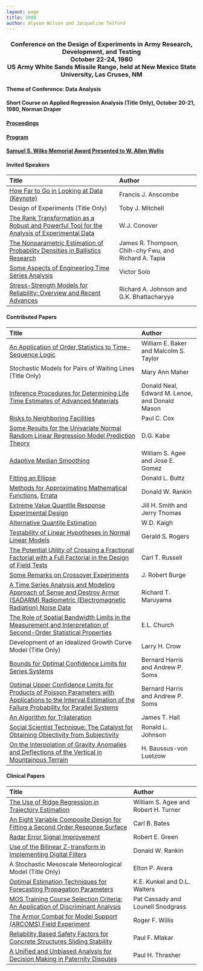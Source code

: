 ```yaml
---
layout: page
title: 1980
author: Alyson Wilson and Jacqueline Telford
---
```

<div align="center"><h3>Conference on the Design of Experiments in Army Research, Development, and Testing<br>
October 22-24, 1980<br>
US Army White Sands Missile Range, held at New Mexico State University, Las Cruses, NM</h3></div>

#### Theme of Conference: Data Analysis

#### Short Course on Applied Regression Analysis (Title Only), October 20-21, 1980, Norman Draper

#### [Proceedings](https://alysongwilson.github.io/ACAS/DOE3/DOE26.pdf#page=1)

#### [Program](https://alysongwilson.github.io/ACAS/DOE3/DOE26.pdf#page=10)

#### [Samuel S. Wilks Memorial Award Presented to W. Allen Wallis](https://alysongwilson.github.io/ACAS/DOE3/DOE26.pdf#page=127)


#### Invited Speakers

| Title | Author |
| :--- | :--- |
| [How Far to Go in Looking at Data (Keynote)](https://alysongwilson.github.io/ACAS/DOE3/DOE26.pdf#page=18) | Francis J. Anscombe |
| Design of Experiments (Title Only) | Toby J. Mitchell |
| [The Rank Transformation as a Robust and Powerful Tool for the Analysis of Experimental Data](https://alysongwilson.github.io/ACAS/DOE3/DOE26.pdf#page=288) | W.J. Conover |
| [The Nonparametric Estimation of Probability Densities in Ballistics Research](https://alysongwilson.github.io/ACAS/DOE3/DOE26.pdf#page=322) | James R. Thompson, Chih-chy Fwu, and Richard A. Tapia |
| [Some Aspects of Engineering Time Series Analysis](https://alysongwilson.github.io/ACAS/DOE3/DOE26.pdf#page=530) | Victor Solo |
| [Stress-Strength Models for Reliability: Overview and Recent Advances](https://alysongwilson.github.io/ACAS/DOE3/DOE26.pdf#page=540) | Richard A. Johnson and G.K. Bhattacharyya |

#### Contributed Papers

| Title | Author |
| :--- | :--- |
| [An Application of Order Statistics to Time-Sequence Logic](https://alysongwilson.github.io/ACAS/DOE3/DOE26.pdf#page=57) | William E. Baker and Malcolm S. Taylor |
| Stochastic Models for Pairs of Waiting Lines (Title Only) | Mary Ann Maher |
| [Inference Procedures for Determining Life Time Estimates of Advanced Materials](https://alysongwilson.github.io/ACAS/DOE3/DOE26.pdf#page=101) | Donald Neal, Edward M. Lenoe, and Donald Mason |
| [Risks to Neighboring Facilities](https://alysongwilson.github.io/ACAS/DOE3/DOE26.pdf#page=115) | Paul C. Cox |
| [Some Results for the Univariate Normal Random Linear Regression Model Prediction Theory](https://alysongwilson.github.io/ACAS/DOE3/DOE26.pdf#page=141) | D.G. Kabe |
| [Adaptive Median Smoothing](https://alysongwilson.github.io/ACAS/DOE3/DOE26.pdf#page=152) | William S. Agee and Jose E. Gomez |
| [Fitting an Ellipse](https://alysongwilson.github.io/ACAS/DOE3/DOE26.pdf#page=180) | Donald L. Buttz |
| [Methods for Approximating Mathematical Functions](https://alysongwilson.github.io/ACAS/DOE3/DOE26.pdf#page=196), [Errata](https://alysongwilson.github.io/ACAS/DOE27/DOE27.pdf#page=528) | Donald W. Rankin |
| [Extreme Value Quantile Response Experimental Design](https://alysongwilson.github.io/ACAS/DOE3/DOE26.pdf#page=267) | Jill H. Smith and Jerry Thomas |
| [Alternative Quantile Estimation](https://alysongwilson.github.io/ACAS/DOE3/DOE26.pdf#page=301) | W.D. Kaigh |
| [Testability of Linear Hypotheses in Normal Linear Models](https://alysongwilson.github.io/ACAS/DOE3/DOE26.pdf#page=340) | Gerald S. Rogers |
| [The Potential Utility of Crossing a Fractional Factorial with a Full Factorial in the Design of Field Tests](https://alysongwilson.github.io/ACAS/DOE3/DOE26.pdf#page=348) | Carl T. Russell |
| [Some Remarks on Crossover Experiments](https://alysongwilson.github.io/ACAS/DOE3/DOE26.pdf#page=360) | J. Robert Burge |
| [A Time Series Analysis and Modeling Approach of Sense and Destroy Armor (SADARM) Radiometric (Electromagnetic Radiation) Noise Data](https://alysongwilson.github.io/ACAS/DOE3/DOE26.pdf#page=384) | Richard T. Maruyama |
| [The Role of Spatial Bandwidth Limits in the Measurement and Interpretation of Second-Order Statistical Properties](https://alysongwilson.github.io/ACAS/DOE3/DOE26.pdf#page=399) | E.L. Church |
| Development of an Idealized Growth Curve Model (Title Only) | Larry H. Crow |
| [Bounds for Optimal Confidence Limits for Series Systems](https://alysongwilson.github.io/ACAS/DOE3/DOE26.pdf#page=423) | Bernard Harris and Andrew P. Soms |
| [Optimal Upper Confidence Limits for Products of Poisson Parameters with Applications to the Interval Estimation of the Failure Probability for Parallel Systems](https://alysongwilson.github.io/ACAS/DOE3/DOE26.pdf#page=442) | Bernard Harris and Andrew P. Soms |
| [An Algorithm for Trilateration](https://alysongwilson.github.io/ACAS/DOE3/DOE26.pdf#page=508) | James T. Hall |
| [Social Scientist Technique: The Catalyst for Obtaining Objectivity from Subjectivity](https://alysongwilson.github.io/ACAS/DOE3/DOE26.pdf#page=525) | Ronald L. Johnson |
| [On the Interpolation of Gravity Anomalies and Deflections of the Vertical in Mountainous Terrain](https://alysongwilson.github.io/ACAS/DOE3/DOE26.pdf#page=558) | H. Baussus-von Luetzow |


#### Clinical Papers

| Title | Author |
| :--- | :--- |
| [The Use of Ridge Regression in Trajectory Estimation](https://alysongwilson.github.io/ACAS/DOE3/DOE26.pdf#page=28) | William S. Agee and Robert H. Turner |
| [An Eight Variable Composite Design for Fitting a Second Order Response Surface](https://alysongwilson.github.io/ACAS/DOE3/DOE26.pdf#page=41) | Carl B. Bates |
| [Radar Error Signal Improvement](https://alysongwilson.github.io/ACAS/DOE3/DOE26.pdf#page=71) | Robert E. Green |
| [Use of the Bilinear Z-transform in Implementing Digital Filters](https://alysongwilson.github.io/ACAS/DOE3/DOE26.pdf#page=79) | Donald W. Rankin |
| A Stochastic Mesoscale Meteorological Model (Title Only) | Elton P. Avara |
| [Optimal Estimation Techniques for Forecasting Propagation Parameters](https://alysongwilson.github.io/ACAS/DOE3/DOE26.pdf#page=137) | K.E. Kunkel and D.L. Walters |
| [MOS Training Course Selection Criteria: An Application of Discriminant Analysis](https://alysongwilson.github.io/ACAS/DOE3/DOE26.pdf#page=250) | Pat Cassady and Lounell Snodgrass |
| [The Armor Combat for Model Support (ARCOMS) Field Experiment](https://alysongwilson.github.io/ACAS/DOE3/DOE26.pdf#page=260) | Roger F. Willis |
| [Reliability Based Safety Factors for Concrete Structures Sliding Stability](https://alysongwilson.github.io/ACAS/DOE3/DOE26.pdf#page=466) | Paul F. Mlakar |
| [A Unified and Unbiased Analysis for Decision Making in Paternity Disputes](https://alysongwilson.github.io/ACAS/DOE3/DOE26.pdf#page=476) | Paul H. Thrasher |
